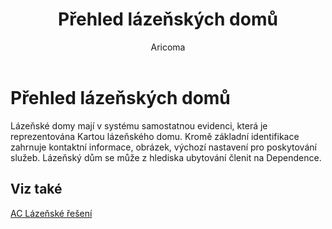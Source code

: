 ﻿---
    title: "Přehled lázeňských domů"
    author: Aricoma
    ms.date: 04/30/2018
    ms.topic: article
    ms.prod: dynamics-nav-2017
    ms.contentlocale: cs-cz
    ms.lasthandoff: 04/30/2018
---

# Přehled lázeňských domů

Lázeňské domy mají v systému samostatnou evidenci, která je reprezentována Kartou lázeňského domu. Kromě základní identifikace zahrnuje kontaktní informace, obrázek, výchozí nastavení pro poskytování služeb. Lázeňský dům se může z hlediska ubytování členit na Dependence. 


## <a name="see-also"></a>Viz také
[AC Lázeňské řešení](ac-spa-solution.md)
